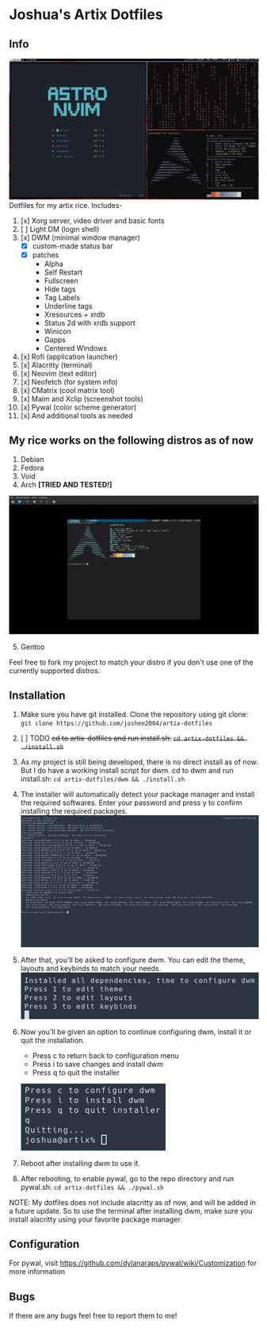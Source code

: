 # Joshua's Artix Dotfiles

## Info
![dwm-rice-1](readme/dwm-rice-2.png)
Dotfiles for my artix rice. Includes-
1. [x] Xorg server, video driver and basic fonts
2. [ ] Light DM (login shell)
3. [x] DWM (minimal window manager)
    - [x] custom-made status bar
    - [x] patches
        - Alpha
        - Self Restart
        - Fullscreen
        - Hide tags
        - Tag Labels
        - Underline tags
        - Xresources + xrdb
        - Status 2d with xrdb support
        - Winicon
        - Gapps
        - Centered Windows
4. [x] Rofi (application launcher)
5. [x] Alacritty (terminal)
6. [x] Neovim (text editor)
7. [x] Neofetch (for system info)
8. [x] CMatrix (cool matrix tool)
9. [x] Maim and Xclip (screenshot tools)
10. [x] Pywal (color scheme generator)
11. [x] And additional tools as needed

## My rice works on the following distros as of now
1. Debian
2. Fedora
3. Void
4. Arch **[TRIED AND TESTED!]**

![dwm-install-4.png](readme/dwm-install-4.png)

5. Gentoo

Feel free to fork my project to match your distro if you don't use one of the currently supported distros.

## Installation
1. Make sure you have git installed. Clone the repository using git clone:
    ```git clone https://github.com/joshee2004/artix-dotfiles```
2. [ ] TODO ~~cd to artix-dotfiles and run install.sh:~~
    ~~```cd artix-dotfiles && ./install.sh```~~
2. As my project is still being developed, there is no direct install as of now. But I do have a working install script for dwm. cd to dwm and run install.sh:
    ```cd artix-dotfiles/dwm && ./install.sh```
3. The installer will automatically detect your package manager and install the required softwares. Enter your password and press y to confirm installing the required packages.
    ![dwm-install-1](readme/dwm-install-1.png)
4. After that, you'll be asked to configure dwm. You can edit the theme, layouts and keybinds to match your needs.
    ![dwm-install-2](readme/dwm-install-2.png)
5. Now you'll be given an option to continue configuring dwm, install it or quit the installation.
    - Press c to return back to configuration menu
    - Press i to save changes and install dwm
    - Press q to quit the installer
    
    ![dwm-install-3](readme/dwm-install-3.png)
6. Reboot after installing dwm to use it.
7. After rebooting, to enable pywal, go to the repo directory and run pywal.sh:
    ```cd artix-dotfiles && ./pywal.sh```

NOTE: My dotfiles does not include alacritty as of now, and will be added in a future update. So to use the terminal after installing dwm, make sure you install alacritty using your favorite package manager.

## Configuration
For pywal, visit https://github.com/dylanaraps/pywal/wiki/Customization for more information

## Bugs
If there are any bugs feel free to report them to me!
